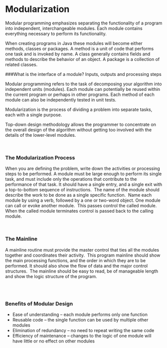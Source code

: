 # Modularization

Modular programming emphasizes separating the functionality of a program into independent, interchangeable modules. Each module contains everything necessary to perform its functionality. 

When creating programs in Java these modules will become either methods, classes or packages. A method is a unit of code that performs one task and is invoked by name. A class generally contains fields and methods to describe the behavior of an object. A package is a collection of related classes.

###What is the interface of a module?
Inputs, outputs and processing steps

Modular programming refers to the task of decomposing your algorithm into independent units (modules). Each module can potentially be reused within the current program or perhaps in other programs. Each method of each module can also be independently tested in unit tests.


<p>Modularization is the process of dividing a problem into separate tasks, each with a single purpose.&nbsp;</p>
<p>Top-down design methodology allows the programmer to concentrate on the overall design of the algorithm without getting too involved with the details of the lower-level modules.&nbsp;&nbsp;&nbsp;</p>
<p>&nbsp;</p>
<h3>The Modularization Process</h3>
<p>When you are defining the problem, write down the activities or processing steps to be performed.&nbsp;A module must be large enough to perform its single task, and must include only the operations that contribute to the performance of that task.&nbsp;It should have a single entry, and a single exit with a top-to-bottom sequence of instructions. &nbsp;The name of the module should describe the work to be done as a single specific function.&nbsp; Name each module by using a verb, followed by a one or two-word object.&nbsp;One module can call or evoke another module.&nbsp; This passes control the called module.&nbsp; When the called module terminates control is passed back to the calling module.</p>
<p>&nbsp;</p>
<h3>The Mainline</h3>
<p>A mainline routine must provide the master control that ties all the modules together and coordinates their activity. &nbsp;This program mainline should show the main processing functions, and the order in which they are to be performed.&nbsp;It should also show the flow of data and the major control structures. &nbsp;The mainline should be easy to read, be of manageable length and show the logic structure of the program.</p>
<h6>&nbsp;</h6>
<h3>Benefits of Modular Design</h3>
<ul>
<li>Ease of understanding &ndash; each module performs only one function</li>
<li>Reusable code &ndash; the single function can be used by multiple other modules</li>
<li>Elimination of redundancy &ndash; no need to repeat writing the same code</li>
<li>Efficiency of maintenance &ndash; changes to the logic of one module will have little or no effect on other modules</li>
</ul>
<p>&nbsp;</p>